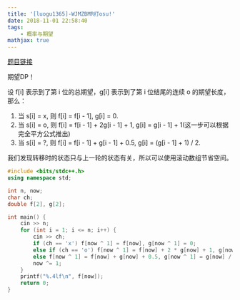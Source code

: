 ```yaml
---
title: '[luogu1365]-WJMZBMR打osu!'
date: 2018-11-01 22:58:40
tags: 
    - 概率与期望
mathjax: true
---
```


[题目链接](https://www.luogu.org/problemnew/show/P1365)

期望DP！

设 f[i] 表示到了第 i 位的总期望，g[i] 表示到了第 i 位结尾的连续 o 的期望长度，那么：

1. 当 s[i] = x, 则 f[i] = f[i - 1], g[i] = 0.
2. 当 s[i] = o, 则 f[i] = f[i - 1] + 2g[i - 1] + 1, g[i] = g[i - 1] + 1(这一步可以根据完全平方公式推出)
3. 当 s[i] = ?, 则 f[i] = f[i - 1] + g[i - 1] + 0.5, g[i] = (g[i - 1] + 1) / 2.

我们发现转移时的状态只与上一轮的状态有关，所以可以使用滚动数组节省空间。

``` c++
#include <bits/stdc++.h>
using namespace std;

int n, now;
char ch;
double f[2], g[2];

int main() {
    cin >> n;
    for (int i = 1; i <= n; i++) {
        cin >> ch;
        if (ch == 'x') f[now ^ 1] = f[now], g[now ^ 1] = 0;
        else if (ch == 'o') f[now ^ 1] = f[now] + 2 * g[now] + 1, g[now ^ 1] = g[now] + 1;
        else f[now ^ 1] = f[now] + g[now] + 0.5, g[now ^ 1] = g[now] / 2 + 0.5;
        now ^= 1;
    }
    printf("%.4lf\n", f[now]);
    return 0;
}
```